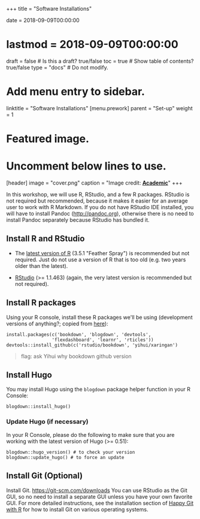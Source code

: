 +++
title = "Software Installations"

date = 2018-09-09T00:00:00
# lastmod = 2018-09-09T00:00:00

draft = false  # Is this a draft? true/false
toc = true  # Show table of contents? true/false
type = "docs"  # Do not modify.

# Add menu entry to sidebar.
linktitle = "Software Installations"
[menu.prework]
  parent = "Set-up"
  weight = 1

# Featured image.
# Uncomment below lines to use.
[header]
  image = "cover.png"
  caption = "Image credit: [**Academic**](https://github.com/gcushen/hugo-academic/)"
+++

In this workshop, we will use R, RStudio, and a few R packages. RStudio is not required but recommended, because it makes it easier for an average user to work with R Markdown. If you do not have RStudio IDE installed, you will have to install Pandoc (http://pandoc.org), otherwise there is no need to install Pandoc separately because RStudio has bundled it. 

## Install R and RStudio

* The [latest version of R](https://cran.rstudio.com/) (3.5.1 "Feather Spray") is recommended but not required. Just do not use a version of R that is too old (e.g. two years older than the latest).

* [RStudio](https://www.rstudio.com/products/rstudio/download/#download) (>= 1.1.463) (again, the very latest version is recommended but not required).

## Install R packages 

Using your R console, install these R packages we'll be using (development versions of anything?; copied from [here](https://github.com/rbind/yihui/issues/30)):

```
install.packages(c('bookdown', 'blogdown', 'devtools',
                 'flexdashboard', 'learnr', 'rticles'))
devtools::install_github(c('rstudio/bookdown', 'yihui/xaringan')
```

> flag: ask Yihui why bookdown github version

## Install Hugo

You may install Hugo using the `blogdown` package helper function in your R Console:

```
blogdown::install_hugo()
```

### Update Hugo (if necessary)

In your R Console, please do the following to make sure that you are working with the latest version of Hugo (>= 0.51): 
    
```
blogdown::hugo_version() # to check your version
blogdown::update_hugo() # to force an update
```

## Install Git (Optional)

Install Git. https://git-scm.com/downloads You can use RStudio as the Git GUI, so no need to install a separate GUI unless you have your own favorite GUI. For more detailed instructions, see the installation section of [Happy Git with R](http://happygitwithr.com/install-git.html) for how to install Git on various operating systems.